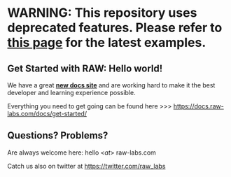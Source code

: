 # WARNING: This repository uses deprecated features. Please refer to [this page](https://app.raw-labs.com/home/) for the latest examples.

## Get Started with RAW: Hello world!

We have a great [**new docs site**](https://docs.raw-labs.com) and are working hard to make it the best developer and learning experience possible.

Everything you need to get going can be found here >>> https://docs.raw-labs.com/docs/get-started/

## Questions? Problems? 

Are always welcome here: hello <_at_> raw-labs.com

Catch us also on twitter at https://twitter.com/raw_labs

